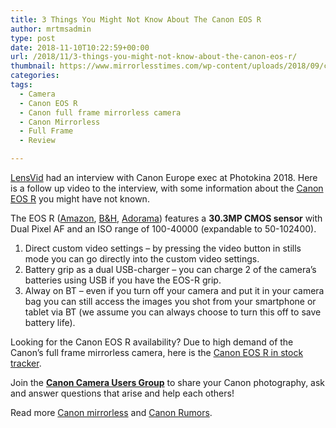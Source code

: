```yaml
---
title: 3 Things You Might Not Know About The Canon EOS R
author: mrtmsadmin
type: post
date: 2018-11-10T10:22:59+00:00
url: /2018/11/3-things-you-might-not-know-about-the-canon-eos-r/
thumbnail: https://www.mirrorlesstimes.com/wp-content/uploads/2018/09/canon-eos-r-front.jpg
categories:
tags:
  - Camera
  - Canon EOS R
  - Canon full frame mirrorless camera
  - Canon Mirrorless
  - Full Frame
  - Review

---
```

<p class="p1">
  <span class="s1"><a href="https://lensvid.com/" target="_blank" rel="noopener">LensVid</a> had an interview with Canon Europe exec at Photokina 2018. Here is a follow up video to the interview, with some information about the <a href="https://www.mirrorlesstimes.com/tags/canon-eos-r/" target="_blank" rel="noopener">Canon EOS R</a> you might have not known.</span>
</p>

<p class="p1">
  The EOS R (<a class="ext-link" title="" href="https://www.amazon.com/Canon-Cameras-Digital-Camera-3075C002/dp/B07H484HLT/?tag=daicamnew-20" target="_blank" rel="noopener external noreferrer nofollow" data-wpel-link="external" data-amzn-asin="B07H484HLT">Amazon</a>, <a class="ext-link" title="" href="https://www.bhphotovideo.com/c/product/1433710-REG/canon_eos_r_mirrorless_digital.html/BI/20175/KBID/14249/" target="_blank" rel="noopener external noreferrer nofollow" data-wpel-link="external">B&H</a>, <a class="ext-link broken_link" title="" href="https://adorama.evyy.net/c/63923/51926/1036?u=https://www.adorama.com/car.html" target="_blank" rel="noopener external noreferrer nofollow">Adorama</a>) features a <strong>30.3MP CMOS sensor</strong> with Dual Pixel AF and an ISO range of 100-40000 (expandable to 50-102400).<!--more-->
</p>



  1. Direct custom video settings – by pressing the video button in stills mode you can go directly into the custom video settings.
  2. Battery grip as a dual USB-charger – you can charge 2 of the camera’s batteries using USB if you have the EOS-R grip.
  3. Alway on BT – even if you turn off your camera and put it in your camera bag you can still access the images you shot from your smartphone or tablet via BT (we assume you can always choose to turn this off to save battery life).

Looking for the Canon EOS R availability? Due to high demand of the Canon’s full frame mirrorless camera, here is the [Canon EOS R in stock tracker][1].

Join the <a class="ext-link" title="" href="https://www.facebook.com/groups/185572945112087/" target="_blank" rel="external nofollow noopener"><strong>Canon Camera Users Group</strong></a> to share your Canon photography, ask and answer questions that arise and help each others!

Read more [Canon mirrorless][2] and <a href="https://www.dailycameranews.com/tag/canon-rumors/" target="_blank" rel="noopener">Canon Rumors</a>.

 [1]: https://www.dailycameranews.com/2018/09/canon-eos-r-in-stock-availability-tracker/
 [2]: https://www.mirrorlesstimes.com/tags/canon-mirrorless/